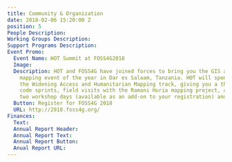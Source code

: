```yaml
---
title: Community & Organization
date: 2018-02-06 15:20:00 Z
position: 5
People Description: 
Working Groups Description: 
Support Programs Description: 
Event Promo:
  Event Name: HOT Summit at FOSS4G2018
  Image: 
  Description: HOT and FOSS4G have joined forces to bring you the GIS and humanitarian
    mapping event of the year in Dar es Salaam, Tanzania. HOT will sponsor and lead
    the Widening Access and Humanitarian Mapping track, giving you a three-day summit,
    code sprints, field visits with the Ramani Huria mapping project, an optional
    two workshop days (available as an add-on to your registration) and much more!
  Button: Register for FOSS4G 2018
  URL: http://2018.foss4g.org/
Finances:
  Text: 
  Annual Report Header: 
  Annual Report Text: 
  Annual Report Button: 
  Anual Report URL: 
---
```


